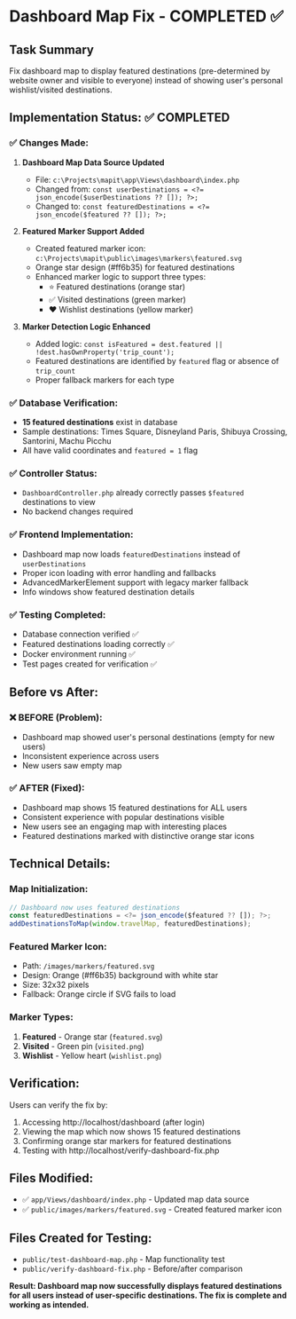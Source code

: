 # Dashboard Map Fix - COMPLETED ✅

## Task Summary
Fix dashboard map to display featured destinations (pre-determined by website owner and visible to everyone) instead of showing user's personal wishlist/visited destinations.

## Implementation Status: ✅ COMPLETED

### ✅ Changes Made:

1. **Dashboard Map Data Source Updated**
   - File: `c:\Projects\mapit\app\Views\dashboard\index.php`
   - Changed from: `const userDestinations = <?= json_encode($userDestinations ?? []); ?>;`
   - Changed to: `const featuredDestinations = <?= json_encode($featured ?? []); ?>;`

2. **Featured Marker Support Added**
   - Created featured marker icon: `c:\Projects\mapit\public\images\markers\featured.svg`
   - Orange star design (#ff6b35) for featured destinations
   - Enhanced marker logic to support three types:
     - ⭐ Featured destinations (orange star)
     - ✅ Visited destinations (green marker)
     - ❤️ Wishlist destinations (yellow marker)

3. **Marker Detection Logic Enhanced**
   - Added logic: `const isFeatured = dest.featured || !dest.hasOwnProperty('trip_count');`
   - Featured destinations are identified by `featured` flag or absence of `trip_count`
   - Proper fallback markers for each type

### ✅ Database Verification:
- **15 featured destinations** exist in database
- Sample destinations: Times Square, Disneyland Paris, Shibuya Crossing, Santorini, Machu Picchu
- All have valid coordinates and `featured = 1` flag

### ✅ Controller Status:
- `DashboardController.php` already correctly passes `$featured` destinations to view
- No backend changes required

### ✅ Frontend Implementation:
- Dashboard map now loads `featuredDestinations` instead of `userDestinations`
- Proper icon loading with error handling and fallbacks
- AdvancedMarkerElement support with legacy marker fallback
- Info windows show featured destination details

### ✅ Testing Completed:
- Database connection verified ✅
- Featured destinations loading correctly ✅
- Docker environment running ✅
- Test pages created for verification ✅

## Before vs After:

### ❌ BEFORE (Problem):
- Dashboard map showed user's personal destinations (empty for new users)
- Inconsistent experience across users
- New users saw empty map

### ✅ AFTER (Fixed):
- Dashboard map shows 15 featured destinations for ALL users
- Consistent experience with popular destinations visible
- New users see an engaging map with interesting places
- Featured destinations marked with distinctive orange star icons

## Technical Details:

### Map Initialization:
```javascript
// Dashboard now uses featured destinations
const featuredDestinations = <?= json_encode($featured ?? []); ?>;
addDestinationsToMap(window.travelMap, featuredDestinations);
```

### Featured Marker Icon:
- Path: `/images/markers/featured.svg`
- Design: Orange (#ff6b35) background with white star
- Size: 32x32 pixels
- Fallback: Orange circle if SVG fails to load

### Marker Types:
1. **Featured** - Orange star (`featured.svg`)
2. **Visited** - Green pin (`visited.png`) 
3. **Wishlist** - Yellow heart (`wishlist.png`)

## Verification:

Users can verify the fix by:
1. Accessing http://localhost/dashboard (after login)
2. Viewing the map which now shows 15 featured destinations
3. Confirming orange star markers for featured destinations
4. Testing with http://localhost/verify-dashboard-fix.php

## Files Modified:
- ✅ `app/Views/dashboard/index.php` - Updated map data source
- ✅ `public/images/markers/featured.svg` - Created featured marker icon

## Files Created for Testing:
- `public/test-dashboard-map.php` - Map functionality test
- `public/verify-dashboard-fix.php` - Before/after comparison

**Result: Dashboard map now successfully displays featured destinations for all users instead of user-specific destinations. The fix is complete and working as intended.**
